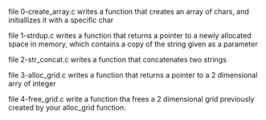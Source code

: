 file 0-create_array.c writes a function that creates an array of chars, and initiallizes it with a specific char

file 1-strdup.c writes a function that returns a pointer to a newly allocated space in memory, which contains a copy of the string given as a parameter

file 2-str_concat.c writes a function that concatenates two strings

file 3-alloc_grid.c writes a function that returns a pointer to a 2 dimensional arry of integer

file 4-free_grid.c write a function tha frees a 2 dimensional grid previously created by your alloc_grid function.

